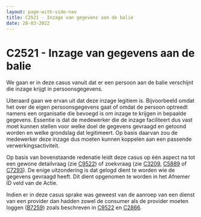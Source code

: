 ```yaml
---
layout: page-with-side-nav
title: C2521 - Inzage van gegevens aan de balie
date: 28-03-2022
---
```


# C2521 - Inzage van gegevens aan de balie

We gaan er in deze casus vanuit dat er een persoon aan de balie verschijnt die inzage krijgt in persoonsgegevens.

Uiteraard gaan we ervan uit dat deze inzage legitiem is. Bijvoorbeeld omdat het over de eigen persoonsgegevens gaat of omdat de persoon optreedt namens een organisatie die bevoegd is om inzage te krijgen in bepaalde gegevens. Essentie is dat de medewerker die de inzage faciliteert dus vast moet kunnen stellen voor welke doel de gegevens gevraagd en getoond worden en welke grondslag dat legitimeert. Op basis daarvan zou de medewerker deze inzage dus moeten kunnen koppelen aan een passende verwerkingsactiviteit. 

Op basis van bovenstaande redenatie leidt deze casus op één aspect na tot een gewone detailvraag (zie [C9522](./9522.md)) of zoekvraag (zie [C3209](./3209.md), [C5889](./5889.md) of [C7293](./7293.md)). De enige uitzondering is dat gelogd dient te worden wie de gegevens gevraagd heeft. Dit dient opgenomen te worden in het Afnemer ID veld van de Actie.

Indien er in deze casus sprake was geweest van de aanroep van een dienst van een provider dan hadden zowel de consumer als de provider moeten loggen ([B7259](./7259.md)) zoals beschreven in [C9522](./9522.md) en [C2866](./2866.md).
